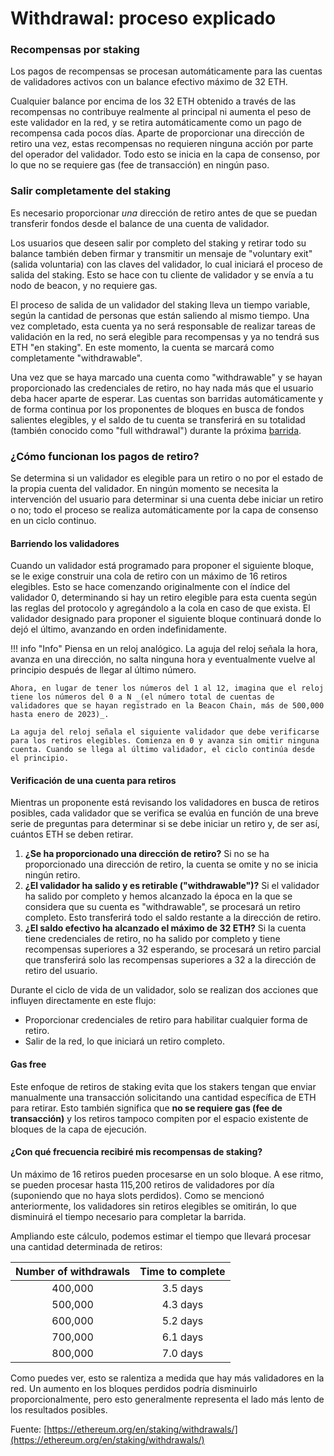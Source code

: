 # Withdrawal: proceso explicado

### Recompensas por staking

Los pagos de recompensas se procesan automáticamente para las cuentas de validadores activos con un balance efectivo máximo de 32 ETH.

Cualquier balance por encima de los 32 ETH obtenido a través de las recompensas no contribuye realmente al principal ni aumenta el peso de este validador en la red, y se retira automáticamente como un pago de recompensa cada pocos días. Aparte de proporcionar una dirección de retiro una vez, estas recompensas no requieren ninguna acción por parte del operador del validador. Todo esto se inicia en la capa de consenso, por lo que no se requiere gas (fee de transacción) en ningún paso.

### Salir completamente del staking

Es necesario proporcionar _una_ dirección de retiro antes de que se puedan transferir fondos desde el balance de una cuenta de validador.

Los usuarios que deseen salir por completo del staking y retirar todo su balance también deben firmar y transmitir un mensaje de "voluntary exit" (salida voluntaria) con las claves del validador, lo cual iniciará el proceso de salida del staking. Esto se hace con tu cliente de validador y se envía a tu nodo de beacon, y no requiere gas.

El proceso de salida de un validador del staking lleva un tiempo variable, según la cantidad de personas que están saliendo al mismo tiempo. Una vez completado, esta cuenta ya no será responsable de realizar tareas de validación en la red, no será elegible para recompensas y ya no tendrá sus ETH "en staking". En este momento, la cuenta se marcará como completamente "withdrawable".

Una vez que se haya marcado una cuenta como "withdrawable" y se hayan proporcionado las credenciales de retiro, no hay nada más que el usuario deba hacer aparte de esperar. Las cuentas son barridas automáticamente y de forma continua por los proponentes de bloques en busca de fondos salientes elegibles, y el saldo de tu cuenta se transferirá en su totalidad (también conocido como "full withdrawal") durante la próxima [barrida](https://ethereum.org/en/staking/withdrawals/#validator-sweeping).

### ¿Cómo funcionan los pagos de retiro?

Se determina si un validador es elegible para un retiro o no por el estado de la propia cuenta del validador. En ningún momento se necesita la intervención del usuario para determinar si una cuenta debe iniciar un retiro o no; todo el proceso se realiza automáticamente por la capa de consenso en un ciclo continuo.

#### Barriendo los validadores

Cuando un validador está programado para proponer el siguiente bloque, se le exige construir una cola de retiro con un máximo de 16 retiros elegibles. Esto se hace comenzando originalmente con el índice del validador 0, determinando si hay un retiro elegible para esta cuenta según las reglas del protocolo y agregándolo a la cola en caso de que exista. El validador designado para proponer el siguiente bloque continuará donde lo dejó el último, avanzando en orden indefinidamente.

!!! info "Info"
    Piensa en un reloj analógico. La aguja del reloj señala la hora, avanza en una dirección, no salta ninguna hora y eventualmente vuelve al principio después de llegar al último número.

    Ahora, en lugar de tener los números del 1 al 12, imagina que el reloj tiene los números del 0 a N _(el número total de cuentas de validadores que se hayan registrado en la Beacon Chain, más de 500,000 hasta enero de 2023)_.

    La aguja del reloj señala el siguiente validador que debe verificarse para los retiros elegibles. Comienza en 0 y avanza sin omitir ninguna cuenta. Cuando se llega al último validador, el ciclo continúa desde el principio.

#### Verificación de una cuenta para retiros

Mientras un proponente está revisando los validadores en busca de retiros posibles, cada validador que se verifica se evalúa en función de una breve serie de preguntas para determinar si se debe iniciar un retiro y, de ser así, cuántos ETH se deben retirar.

1. **¿Se ha proporcionado una dirección de retiro?** Si no se ha proporcionado una dirección de retiro, la cuenta se omite y no se inicia ningún retiro.
2. **¿El validador ha salido y es retirable ("withdrawable")?** Si el validador ha salido por completo y hemos alcanzado la época en la que se considera que su cuenta es "withdrawable", se procesará un retiro completo. Esto transferirá todo el saldo restante a la dirección de retiro.
3. **¿El saldo efectivo ha alcanzado el máximo de 32 ETH?** Si la cuenta tiene credenciales de retiro, no ha salido por completo y tiene recompensas superiores a 32 esperando, se procesará un retiro parcial que transferirá solo las recompensas superiores a 32 a la dirección de retiro del usuario.

Durante el ciclo de vida de un validador, solo se realizan dos acciones que influyen directamente en este flujo:

* Proporcionar credenciales de retiro para habilitar cualquier forma de retiro.
* Salir de la red, lo que iniciará un retiro completo.

#### Gas free

Este enfoque de retiros de staking evita que los stakers tengan que enviar manualmente una transacción solicitando una cantidad específica de ETH para retirar. Esto también significa que **no se requiere gas (fee de transacción)** y los retiros tampoco compiten por el espacio existente de bloques de la capa de ejecución.

#### ¿Con qué frecuencia recibiré mis recompensas de staking?

Un máximo de 16 retiros pueden procesarse en un solo bloque. A ese ritmo, se pueden procesar hasta 115,200 retiros de validadores por día (suponiendo que no haya slots perdidos). Como se mencionó anteriormente, los validadores sin retiros elegibles se omitirán, lo que disminuirá el tiempo necesario para completar la barrida.

Ampliando este cálculo, podemos estimar el tiempo que llevará procesar una cantidad determinada de retiros:&#x20;

| Number of withdrawals | Time to complete |
| :-------------------: | :--------------: |
|        400,000        |     3.5 days     |
|        500,000        |     4.3 days     |
|        600,000        |     5.2 days     |
|        700,000        |     6.1 days     |
|        800,000        |     7.0 days     |

Como puedes ver, esto se ralentiza a medida que hay más validadores en la red. Un aumento en los bloques perdidos podría disminuirlo proporcionalmente, pero esto generalmente representa el lado más lento de los resultados posibles.

Fuente: [https://ethereum.org/en/staking/withdrawals/](https://ethereum.org/en/staking/withdrawals/)
